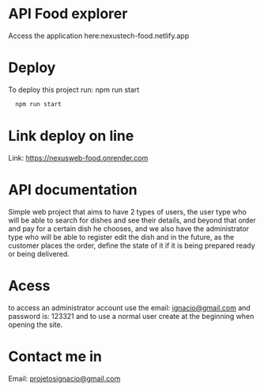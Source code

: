 
# API Food explorer

Access the application here:nexustech-food.netlify.app



# Deploy
To deploy this project run: npm run start

```bash
  npm run start
```

# Link deploy on line
Link: https://nexusweb-food.onrender.com

# API documentation
Simple web project that aims to have 2 types of users, the user type who will be able to search for dishes and see their details, and beyond that order and pay for a certain dish he chooses, and we also have the administrator type who will be able to register edit the dish and in the future, as the customer places the order, define the state of it if it is being prepared ready or being delivered.

# Acess
to access an administrator account use the email: ignacio@gmail.com and password is: 123321 and to use a normal user create at the beginning when opening the site.


# Contact me in
Email: projetosignacio@gmail.com
